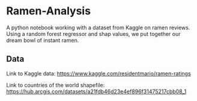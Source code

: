 # Ramen-Analysis
A python notebook working with a dataset from Kaggle on ramen reviews. Using a random forest regressor and shap values, we put together our dream bowl of instant ramen.

## Data
Link to Kaggle data: https://www.kaggle.com/residentmario/ramen-ratings

Link to countries of the world shapefile: https://hub.arcgis.com/datasets/a21fdb46d23e4ef896f31475217cbb08_1
